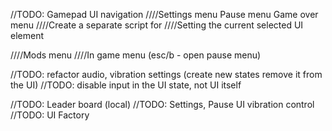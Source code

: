 ﻿

//TODO: Gamepad UI navigation
////Settings menu Pause menu Game over menu
////Create a separate script for
////Setting the current selected UI element 

////Mods menu
////In game menu (esc/b - open pause menu)

//TODO: refactor audio, vibration settings (create new states remove it from the UI)
//TODO: disable input in the UI state, not UI itself

//TODO: Leader board (local)
//TODO: Settings, Pause UI vibration control
//TODO: UI Factory